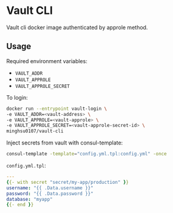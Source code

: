 # Vault CLI
Vault cli docker image authenticated by approle method.
## Usage

Required environment variables:
- `VAULT_ADDR`
- `VAULT_APPROLE`
- `VAULT_APPROLE_SECRET`

To login:
```bash
docker run --entrypoint vault-login \
-e VAULT_ADDR=<vault-address> \
-e VAULT_APPROLE=<vault-approle> \
-e VAULT_APPROLE_SECRET=<vault-approle-secret-id> \
minghsu0107/vault-cli
```
Inject secrets from vault with consul-template:
```bash
consul-template -template="config.yml.tpl:config.yml" -once
```
`config.yml.tpl`:
```yaml
---
{{- with secret "secret/my-app/production" }}
username: "{{ .Data.username }}"
password: "{{ .Data.password }}"
database: "myapp"
{{- end }}
```
